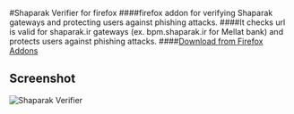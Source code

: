 #Shaparak Verifier for firefox
####firefox addon for verifying Shaparak gateways and protecting users against phishing attacks.
####It checks url is valid for shaparak.ir gateways (ex. bpm.shaparak.ir for Mellat bank) and protects users against phishing attacks.
####[Download from Firefox Addons](https://addons.mozilla.org/en-US/firefox/addon/shaparak-verifier)

## Screenshot
![Shaparak Verifier](https://raw.githubusercontent.com/imohamaad/Shaparak-Verifier-for-firefox/master/screenshot/all.jpg)